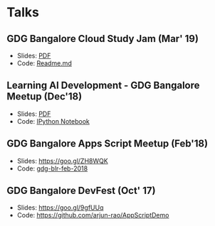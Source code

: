 # Talks
## GDG Bangalore Cloud Study Jam (Mar' 19)

* Slides: [PDF](https://github.com/arjun-rao/talks/blob/master/cloud-study-jam-2019/Cloud%20Study%20Jam%20-%20GDG%20Bangalore.pdf)
* Code: [Readme.md](https://github.com/arjun-rao/talks/tree/master/cloud-study-jam-2019)

## Learning AI Development - GDG Bangalore Meetup  (Dec'18)

* Slides: [PDF](https://github.com/arjun-rao/talks/blob/master/Learning%20AI%20Development%20with%20UX.pdf)
* Code: [IPython Notebook](https://github.com/arjun-rao/talks/blob/master/WTM_AI_Study_Jam_Solution.ipynb)

## GDG Bangalore Apps Script Meetup (Feb'18)

* Slides: https://goo.gl/ZH8WQK
* Code: [gdg-blr-feb-2018](https://github.com/arjun-rao/talks/tree/master/gdg-blr-feb-2018)

## GDG Bangalore DevFest (Oct' 17)

* Slides: https://goo.gl/9gfUUq
* Code: https://github.com/arjun-rao/AppScriptDemo

